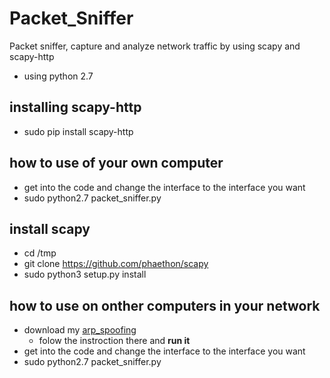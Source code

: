 # Packet_Sniffer
Packet sniffer, capture and analyze network traffic by using scapy and scapy-http
* using python 2.7

## installing scapy-http
* sudo pip install scapy-http

## how to use of your own computer
* get into the code and change the interface to the interface you want
* sudo python2.7 packet_sniffer.py 

## install scapy
* cd /tmp
* git clone https://github.com/phaethon/scapy
* sudo python3 setup.py install

## how to use on onther computers in your network
* download my [arp_spoofing](https://github.com/YuvalAsidon/ARP_Spoofing)
  * folow the instroction there and __run it__
* get into the code and change the interface to the interface you want
* sudo python2.7 packet_sniffer.py
